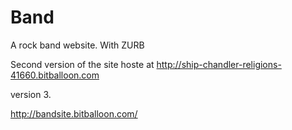 # Band
A rock band website.  With ZURB



Second version of the site hoste at http://ship-chandler-religions-41660.bitballoon.com


version 3.

http://bandsite.bitballoon.com/
